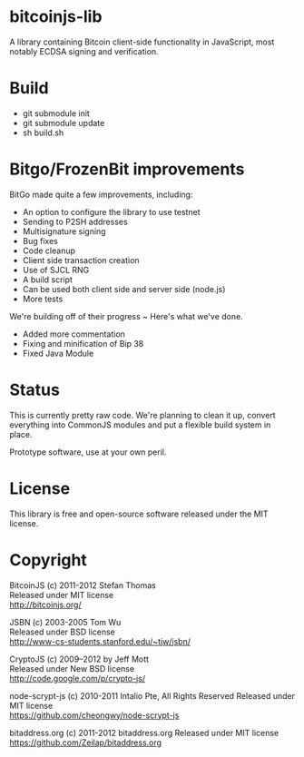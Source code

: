 # bitcoinjs-lib

A library containing Bitcoin client-side functionality in JavaScript,
most notably ECDSA signing and verification.

# Build

* git submodule init
* git submodule update
* sh build.sh


# Bitgo/FrozenBit improvements

BitGo made quite a few improvements, including:

* An option to configure the library to use testnet
* Sending to P2SH addresses
* Multisignature signing
* Bug fixes
* Code cleanup
* Client side transaction creation
* Use of SJCL RNG
* A build script
* Can be used both client side and server side (node.js)
* More tests

 We're building off of their progress ~ Here's what we've done.
* Added more commentation
* Fixing and minification of Bip 38
* Fixed Java Module

# Status

This is currently pretty raw code. We're planning to clean it up,
convert everything into CommonJS modules and put a flexible build
system in place.

Prototype software, use at your own peril.

# License

This library is free and open-source software released under the MIT
license.

# Copyright

BitcoinJS (c) 2011-2012 Stefan Thomas  
Released under MIT license  
http://bitcoinjs.org/

JSBN (c) 2003-2005 Tom Wu  
Released under BSD license  
http://www-cs-students.stanford.edu/~tjw/jsbn/

CryptoJS (c) 2009–2012 by Jeff Mott  
Released under New BSD license  
http://code.google.com/p/crypto-js/

node-scrypt-js (c) 2010-2011 Intalio Pte, All Rights Reserved
Released under MIT license  
https://github.com/cheongwy/node-scrypt-js

bitaddress.org (c) 2011-2012 bitaddress.org
Released under MIT license  
https://github.com/Zeilap/bitaddress.org
